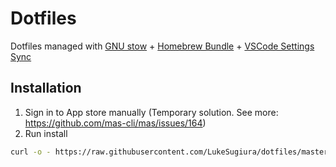 # Dotfiles
Dotfiles managed with [GNU stow](https://www.gnu.org/software/stow/) + [Homebrew Bundle](https://github.com/Homebrew/homebrew-bundle) + [VSCode Settings Sync](https://code.visualstudio.com/docs/editor/settings-sync)

## Installation
1. Sign in to App store manually (Temporary solution. See more: https://github.com/mas-cli/mas/issues/164)
2. Run install

```sh
curl -o - https://raw.githubusercontent.com/LukeSugiura/dotfiles/master/install | sh
```
